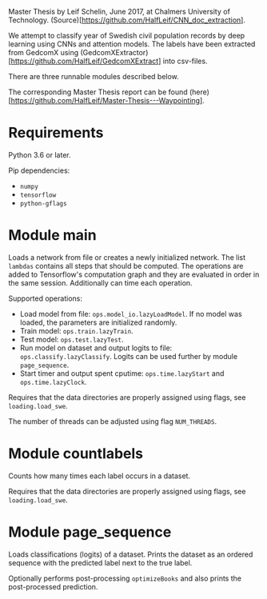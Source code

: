 Master Thesis by Leif Schelin, June 2017, at Chalmers University of Technology. (Source)[https://github.com/HalfLeif/CNN_doc_extraction].

We attempt to classify year of Swedish civil population records by deep learning using CNNs and attention models. The labels have been extracted from GedcomX using (GedcomXExtractor)[https://github.com/HalfLeif/GedcomXExtract] into csv-files.

There are three runnable modules described below.

The corresponding Master Thesis report can be found (here)[https://github.com/HalfLeif/Master-Thesis---Waypointing].


# Requirements

Python 3.6 or later.

Pip dependencies:
- `numpy`
- `tensorflow`
- `python-gflags`


# Module main

Loads a network from file or creates a newly initialized network.
The list `lambdas` contains all steps that should be computed. The operations are added to Tensorflow's computation graph and they are evaluated in order in the same session. Additionally can time each operation.

Supported operations:
- Load model from file: `ops.model_io.lazyLoadModel`. If no model was loaded, the parameters are initialized randomly.
- Train model: `ops.train.lazyTrain`.
- Test model: `ops.test.lazyTest`.
- Run model on dataset and output logits to file: `ops.classify.lazyClassify`. Logits can be used further by module `page_sequence`.
- Start timer and output spent cputime: `ops.time.lazyStart` and `ops.time.lazyClock`.

Requires that the data directories are properly assigned using flags, see `loading.load_swe`.

The number of threads can be adjusted using flag `NUM_THREADS`.


# Module countlabels

Counts how many times each label occurs in a dataset.

Requires that the data directories are properly assigned using flags, see `loading.load_swe`.


# Module page_sequence

Loads classifications (logits) of a dataset. Prints the dataset as an ordered sequence with the predicted label next to the true label.

Optionally performs post-processing `optimizeBooks` and also prints the post-processed prediction.
